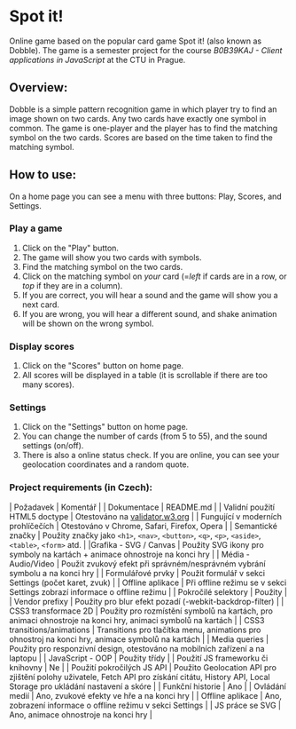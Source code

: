 # Spot it!

Online game based on the popular card game Spot it! (also known as Dobble). The game is a semester project for the course *B0B39KAJ - Client applications in JavaScript* at the CTU in Prague.

## Overview:
Dobble is a simple pattern recognition game in which player try to find an image shown on two cards.  Any two cards have exactly one symbol in common. The game is one-player and the player has to find the matching symbol on the two cards. Scores are based on the time taken to find the matching symbol.

## How to use:
On a home page you can see a menu with three buttons: Play, Scores, and Settings.
### Play a game 
1. Click on the "Play" button.
2. The game will show you two cards with symbols.
3. Find the matching symbol on the two cards.
4. Click on the matching symbol on *your* card (=*left* if cards are in a row, or *top* if they are in a column).
5. If you are correct, you will hear a sound and the game will show you a next card.
6. If you are wrong, you will hear a different sound, and shake animation will be shown on the wrong symbol.

### Display scores
1. Click on the "Scores" button on home page.
2. All scores will be displayed in a table (it is scrollable if there are too many scores).

### Settings
1. Click on the "Settings" button on home page.
2. You can change the number of cards (from 5 to 55), and the sound settings (on/off).
3. There is also a online status check. If you are online, you can see your geolocation coordinates and a random quote.

### Project requirements (in Czech):
| Požadavek | Komentář |
| Dokumentace | README.md |
| Validní použití HTML5 doctype | Otestováno na [validator.w3.org](https://validator.w3.org/) |
| Fungující v moderních prohlíčečích | Otestováno v Chrome, Safari, Firefox, Opera |
| Semantické značky | Použity značky jako `<h1>`, `<nav>`, `<button>`, `<q>`, `<p>`, `<aside>`, `<table>`, `<form>` atd. |
|Grafika - SVG / Canvas | Použity SVG ikony pro symboly na kartách + animace ohnostroje na konci hry |
| Média - Audio/Video | Použit zvukový efekt při správném/nesprávném vybrání symbolu a na konci hry |
| Formulářové prvky | Použit formulář v sekci Settings (počet karet, zvuk) |
| Offline aplikace | Při offline režimu se v sekci Settings zobrazí informace o offline režimu |
| Pokročilé selektory | Použity |
| Vendor prefixy | Použity pro blur efekt pozadí (-webkit-backdrop-filter) |
| CSS3 transformace 2D | Použity pro rozmístění symbolů na kartách, pro animaci ohnostroje na konci hry, animaci symbolů na kartách |
| CSS3 transitions/animations | Transitions pro tlačítka menu, animations pro ohnostroj na konci hry, animace symbolů na kartách |
| Media queries | Použity pro responzivní design, otestováno na mobilních zařízení a na laptopu |
| JavaScript - OOP | Použity třídy |
| Použití JS frameworku či knihovny | Ne |
| Použití pokročilých JS API | Použito Geolocation API pro zjištění polohy uživatele, Fetch API pro získání citátu, History API, Local Storage pro ukládání nastavení a skóre |
| Funkční historie | Ano |
| Ovládání medií | Ano, zvukové efekty ve hře a na konci hry |
| Offline aplikace | Ano, zobrazení informace o offline režimu v sekci Settings |
| JS práce se SVG | Ano, animace ohnostroje na konci hry |

